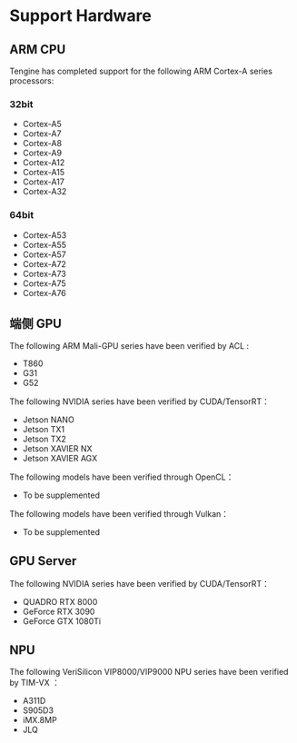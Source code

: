 # Support Hardware 

## ARM CPU

Tengine has completed support for the following ARM Cortex-A series processors:

### 32bit
- Cortex-A5
- Cortex-A7
- Cortex-A8
- Cortex-A9
- Cortex-A12
- Cortex-A15
- Cortex-A17
- Cortex-A32

### 64bit
- Cortex-A53
- Cortex-A55
- Cortex-A57
- Cortex-A72
- Cortex-A73
- Cortex-A75
- Cortex-A76

## 端侧 GPU

The following ARM Mali-GPU series have been verified by ACL :

- T860
- G31
- G52

The following NVIDIA series have been verified by CUDA/TensorRT：

- Jetson NANO
- Jetson TX1
- Jetson TX2
- Jetson XAVIER NX
- Jetson XAVIER AGX

The following models have been verified through OpenCL：

- To be supplemented

The following models have been verified through Vulkan：

- To be supplemented

## GPU Server 

The following NVIDIA series have been verified by CUDA/TensorRT：

- QUADRO RTX 8000
- GeForce RTX 3090
- GeForce GTX 1080Ti

## NPU

The following  VeriSilicon VIP8000/VIP9000 NPU series have been verified by TIM-VX ：

- A311D
- S905D3
- iMX.8MP
- JLQ
